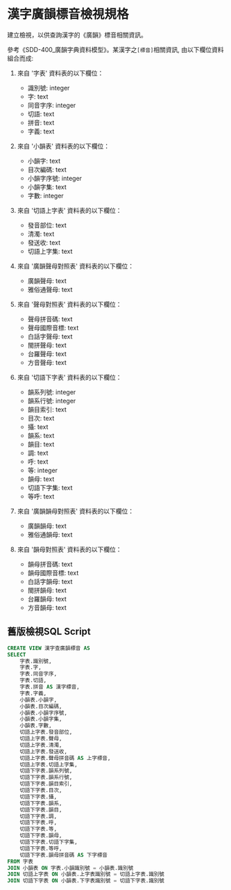 # 漢字廣韻標音檢視規格

建立檢視，以供查詢漢字的《廣韻》標音相關資訊。

參考《SDD-400_廣韻字典資料模型》。某漢字之`[標音]`相關資訊, 由以下欄位資料組合而成:

1. 來自 '字表' 資料表的以下欄位：

   - 識別號: integer
   - 字: text
   - 同音字序: integer
   - 切語: text
   - 拼音: text
   - 字義: text

2. 來自 '小韻表' 資料表的以下欄位：

   - 小韻字: text
   - 目次編碼: text
   - 小韻字序號: integer
   - 小韻字集: text
   - 字數: integer

3. 來自 '切語上字表' 資料表的以下欄位：

   - 發音部位: text
   - 清濁: text
   - 發送收: text
   - 切語上字集: text

4. 來自 '廣韻聲母對照表' 資料表的以下欄位：

   - 廣韻聲母: text
   - 雅俗通聲母: text

5. 來自 '聲母對照表' 資料表的以下欄位：

   - 聲母拼音碼: text
   - 聲母國際音標: text
   - 白話字聲母: text 
   - 閩拼聲母: text 
   - 台羅聲母: text 
   - 方音聲母: text 

6. 來自 '切語下字表' 資料表的以下欄位：

   - 韻系列號: integer
   - 韻系行號: integer
   - 韻目索引: text
   - 目次: text
   - 攝: text
   - 韻系: text
   - 韻目: text
   - 調: text
   - 呼: text
   - 等: integer
   - 韻母: text
   - 切語下字集: text
   - 等呼: text

7. 來自 '廣韻韻母對照表' 資料表的以下欄位：

   - 廣韻韻母: text
   - 雅俗通韻母: text

8. 來自 '韻母對照表' 資料表的以下欄位：

   - 韻母拼音碼: text
   - 韻母國際音標: text
   - 白話字韻母: text 
   - 閩拼韻母: text 
   - 台羅韻母: text 
   - 方音韻母: text 

## 舊版檢視SQL Script

```sql
CREATE VIEW 漢字查廣韻標音 AS
SELECT
    字表.識別號,
    字表.字,
    字表.同音字序,
    字表.切語,
    字表.拼音 AS 漢字標音,
    字表.字義,
    小韻表.小韻字,
    小韻表.目次編碼,
    小韻表.小韻字序號,
    小韻表.小韻字集,
    小韻表.字數,
    切語上字表.發音部位,
    切語上字表.聲母,
    切語上字表.清濁,
    切語上字表.發送收,
    切語上字表.聲母拼音碼 AS 上字標音,
    切語上字表.切語上字集,
    切語下字表.韻系列號,
    切語下字表.韻系行號,
    切語下字表.韻目索引,
    切語下字表.目次,
    切語下字表.攝,
    切語下字表.韻系,
    切語下字表.韻目,
    切語下字表.調,
    切語下字表.呼,
    切語下字表.等,
    切語下字表.韻母,
    切語下字表.切語下字集,
    切語下字表.等呼,
    切語下字表.韻母拼音碼 AS 下字標音
FROM 字表
JOIN 小韻表 ON 字表.小韻識別號 = 小韻表.識別號
JOIN 切語上字表 ON 小韻表.上字表識別號 = 切語上字表.識別號
JOIN 切語下字表 ON 小韻表.下字表識別號 = 切語下字表.識別號
```
